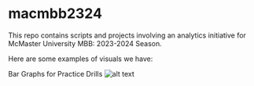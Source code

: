 # macmbb2324
This repo contains scripts and projects involving an analytics initiative for McMaster University MBB: 2023-2024 Season. 

Here are some examples of visuals we have:

Bar Graphs for Practice Drills
![alt text](https://github.com/[taysir-alam]/[macmbb2324]/blob/[branch]/image.jpg?raw=true)


